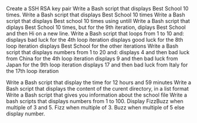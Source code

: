Create a SSH RSA key pair
Write a Bash script that displays Best School 10 times.
Write a Bash script that displays Best School 10 times
Write a Bash script that displays Best school 10 times using untill
Write a Bash script that diplays Best School 10 times, but for the 9th iteration,
diplays Best School and then Hi on a new line.
Write a Bash script that loops from 1 to 10 and:
		displays bad luck for the 4th loop iteration
		displays good luck for the 8th loop iteration
		displays Best School for the other iterations
Write a Bash script that displays numbers from 1 to 20 and:
		displays 4 and then bad luck from China for the 4th loop iteration
		displays 9 and then bad luck from Japan for the 9th loop iteration
		displays 17 and then bad luck from Italy for the 17th loop iteration

Write a Bash script that display the time for 12 hours and 59 minutes
Write a Bash script that displays the content of the curent directory, in a list format
Write a Bash script that gives you information about the school file
Write a bash scripts that displays numbers from 1 to 100.
	Display FizzBuzz when multiple of 3 and 5.
	Fizz when multiple of 3.
	Buzz when multiple of 5 else display number.
